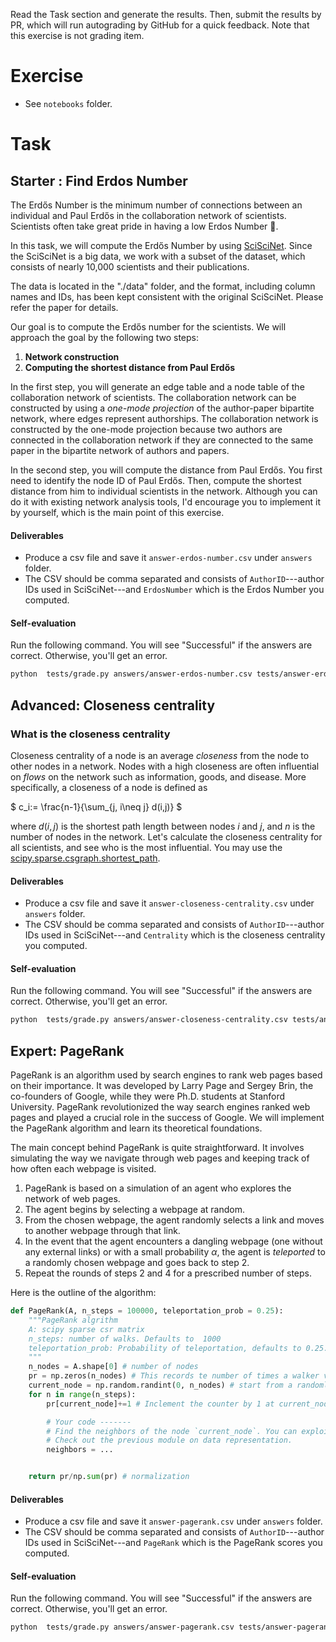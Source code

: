 Read the Task section and generate the results. Then, submit the results by PR, which will run autograding by GitHub for a quick feedback. Note that this exercise is not grading item.

# Exercise
- See `notebooks` folder.

# Task

## Starter : Find Erdos Number

The Erdős Number is the minimum number of connections between an individual and Paul Erdős in the collaboration network of scientists. Scientists often take great pride in having a low Erdos Number 🙂.

In this task, we will compute the Erdős Number by using [SciSciNet](https://www.google.com/search?q=scisci+datalake). Since the SciSciNet is a big data, we work with a subset of the dataset, which consists of nearly 10,000 scientists and their publications.

The data is located in the "./data" folder, and the format, including column names and IDs, has been kept consistent with the original SciSciNet. Please refer the paper for details.

Our goal is to compute the Erdős number for the scientists. We will approach the goal by the following two steps:
1. **Network construction**
2. **Computing the shortest distance from Paul Erdős**

In the first step, you will generate an edge table and a node table of the collaboration network of scientists. The collaboration network can be constructed by using a *one-mode projection* of the author-paper bipartite network, where edges represent authorships. The collaboration network is constructed by the one-mode projection because two authors are connected in the collaboration network if they are connected to the same paper in the bipartite network of authors and papers.

In the second step, you will compute the distance from Paul Erdős. You first need to identify the node ID of Paul Erdős. Then, compute the shortest distance from him to individual scientists in the network. Although you can do it with existing network analysis tools, I'd encourage you to implement it by yourself, which is the main point of this exercise.

#### Deliverables
- Produce a csv file and save it `answer-erdos-number.csv` under `answers` folder.
- The CSV should be comma separated and consists of `AuthorID`---author IDs used in SciSciNet---and `ErdosNumber` which is the Erdos Number you computed.

#### Self-evaluation
Run the following command. You will see "Successful" if the answers are correct. Otherwise, you'll get an error.

```bash
python  tests/grade.py answers/answer-erdos-number.csv tests/answer-erdos-number.csv AuthorID ErdosNumber equal
```


## Advanced: Closeness centrality

### What is the closeness centrality
Closeness centrality of a node is an average *closeness* from the node to other nodes in a network. Nodes with a high closeness are often influential on *flows* on the network such as information, goods, and disease. More specifically, a closeness of a node is defined as

$
c_i:= \frac{n-1}{\sum_{j, i\neq j} d(i,j)}
$

where $d(i,j)$ is the shortest path length between nodes $i$ and $j$, and $n$ is the number of nodes in the network.
Let's calculate the closeness centrality for all scientists, and see who is the most influential. You may use the [scipy.sparse.csgraph.shortest_path](https://docs.scipy.org/doc/scipy/reference/generated/scipy.sparse.csgraph.shortest_path.html).

#### Deliverables
- Produce a csv file and save it `answer-closeness-centrality.csv` under `answers` folder.
- The CSV should be comma separated and consists of `AuthorID`---author IDs used in SciSciNet---and `Centrality` which is the closeness centrality you computed.

#### Self-evaluation
Run the following command. You will see "Successful" if the answers are correct. Otherwise, you'll get an error.

```bash
python  tests/grade.py answers/answer-closeness-centrality.csv tests/answer-closeness-centrality.csv AuthorID Centrality isclose
```

## Expert: PageRank

PageRank is an algorithm used by search engines to rank web pages based on their importance. It was developed by Larry Page and Sergey Brin, the co-founders of Google, while they were Ph.D. students at Stanford University. PageRank revolutionized the way search engines ranked web pages and played a crucial role in the success of Google. We will implement the PageRank algorithm and learn its theoretical foundations.

The main concept behind PageRank is quite straightforward. It involves simulating the way we navigate through web pages and keeping track of how often each webpage is visited.
1. PageRank is based on a simulation of an agent who explores the network of web pages.
2. The agent begins by selecting a webpage at random.
3. From the chosen webpage, the agent randomly selects a link and moves to another webpage through that link.
4. In the event that the agent encounters a dangling webpage (one without any external links) or with a small probability $\alpha$, the agent is *teleported* to a randomly chosen webpage and goes back to step 2.
5. Repeat the rounds of steps 2 and 4 for a prescribed number of steps.

Here is the outline of the algorithm:
```python
def PageRank(A, n_steps = 100000, teleportation_prob = 0.25):
    """PageRank algrithm
    A: scipy sparse csr matrix
    n_steps: number of walks. Defaults to  1000
    teleportation_prob: Probability of teleportation, defaults to 0.25.
    """
    n_nodes = A.shape[0] # number of nodes
    pr = np.zeros(n_nodes) # This records te number of times a walker visist each node.
    current_node = np.random.randint(0, n_nodes) # start from a randomly selected web page
    for n in range(n_steps):
        pr[current_node]+=1 # Inclement the counter by 1 at current_node.

        # Your code -------
        # Find the neighbors of the node `current_node`. You can exploit the property of the CSR matrix such as indices and indptr to do this.
        # Check out the previous module on data representation.
        neighbors = ...


    return pr/np.sum(pr) # normalization
```

#### Deliverables
- Produce a csv file and save it `answer-pagerank.csv` under `answers` folder.
- The CSV should be comma separated and consists of `AuthorID`---author IDs used in SciSciNet---and `PageRank` which is the PageRank scores you computed.

#### Self-evaluation
Run the following command. You will see "Successful" if the answers are correct. Otherwise, you'll get an error.

```bash
python  tests/grade.py answers/answer-pagerank.csv tests/answer-pagerank.csv AuthorID PageRank correlation
```